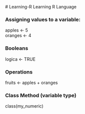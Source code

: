 <html>
 <head>
# Learning-R
Learning R Language
 </head>
 <body>
  
 





### Assigning values to a variable:
apples <- 5 <br />
oranges <- 4

### Booleans
logica <- TRUE

### Operations
fruits <- apples + oranges

### Class Method (variable type)
class(my_numeric)




 </body>
</html>
